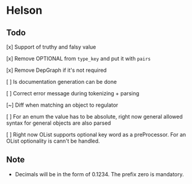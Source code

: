 # Helson

## Todo

[x] Support of truthy and falsy value

[x] Remove OPTIONAL from `type_key` and put it with `pairs`

[x] Remove DepGraph if it's not required

[ ] Is documentation generation can be done

[ ] Correct error message during tokenizing + parsing

[~] Diff when matching an object to regulator

[ ] For an enum the value has to be absolute, right now general allowed syntax for general objects are also parsed

[ ] Right now OList supports optional key word as a preProcessor. For an OList optionality is cann't be handled.

## Note

- Decimals will be in the form of 0.1234. The prefix zero is mandatory.
